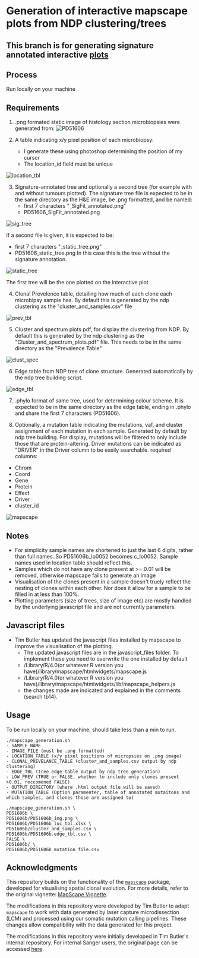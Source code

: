 # Generation of interactive mapscape plots from NDP clustering/trees

## This branch is for generating signature annotated interactive [plots](PD51606b/PD51606b_mapscape_241205.html)

## Process
Run locally on your machine

## Requirements
 1. .png formated static image of histology section microbiopsies were generated from:
![PD51606](PD51606b/PD51606b_img.png "H&E Image")

2. A table indicating x/y pixel position of each microbiopsy:
    - I generate these using photoshop determining the position of my cursor
    - The location_id field must be unique

![location_tbl](example_images/location_table_img.png "Location Table") 

3. Signature-annotated tree and optionally a second tree (for example with and without tumours plotted). The signature tree file is expected to be in the same directory as the H&E image, be .png formatted, and be named:
    - first 7 characters "_SigFit_annotated.png"
    - PD51606_SigFit_annotated.png

![sig_tree](PD51606b/PD51606_SigFit_annotated.png "Signature Tree")

If a second file is given, it is expected to be:
- first 7 characters "_static_tree.png"
- PD51606_static_tree.png
In this case this is the tree without the signature annotation.

![static_tree](PD51606b/PD51606_static_tree.png "Static Tree")

The first tree will be the one plotted on the interactive plot

4.  Clonal Prevelence table, detailing how much of each clone each microbipsy sample has. By default this is generated by the ndp clustering as the "cluster_and_samples.csv" file

![prev_tbl](example_images/clonal_prev.png "Prevalence Table") 

5.  Cluster and spectrum plots pdf, for display the clustering from NDP. By default this is generated by the ndp clustering as the "Cluster_and_spectrum_plots.pdf" file. This needs to be in the same directory as the "Prevalence Table"

![clust_spec](example_images/cluster_and_spectrum_plots.png "Cluster and Spectrum")

6. Edge table from NDP tree of clone structure. Generated automatically by the ndp tree building script.

![edge_tbl](example_images/edge_tbl.png "Edge_Table") 

7. .phylo format of same tree, used for determining colour scheme. It is expected to be in the same directory as the edge table, ending in .phylo and share the first 7 characters (PD51606). 

8. Optionally, a mutation table indicating the mutations, vaf, and cluster assignment of each mutation in each sample. Generated by default by ndp tree building. For display, mutations will be filtered to only include those that are protein-altering. Driver mutations can be indicated as "DRIVER" in the Driver column to be easily searchable.
required columns:
- Chrom
- Coord
- Gene
- Protein
- Effect 
- Driver
- cluster_id

![mapscape](example_images/mapscape.png "Mapscape") 

## Notes
- For simplicity sample names are shortened to just the last 6 digits, rather than full names. So PD51606b_lo0052 becomes c_lo0052. Sample names used in location table should reflect this.
- Samples which do not have any clone present at >= 0.01 will be removed, otherwise mapscape fails to generate an image
- Visualisation of the clones present in a sample doesn't truely reflect the nesting of clones within each other. Nor does it allow for a sample to be filled in at less than 100%.
- Plotting parameters (size of trees, size of image etc) are mostly handled by the underlying javascript file and are not currently parameters. 

## Javascript files
- Tim Butler has updated the javascript files installed by mapscape to improve the visualisation of the plotting. 
    - The updated javascript files are in the javascript_files folder. To implement these you need to overwrite the one installed by default
    - /Library/R/4.0(or whatever R version you have)/library/mapscape/htmlwidgets/mapscape.js
    - /Library/R/4.0(or whatever R version you have)/library/mapscape/htmlwidgets/lib/mapscape_helpers.js
    - the changes made are indicated and explained in the comments (search tb14).

## Usage
To be run locally on your machine, should take less than a min to run.

```
./mapscape_generation.sh
- SAMPLE_NAME
- IMAGE_FILE (must be .png formatted)
- LOCATION_TABLE (x/y pixel positions of micropsies on .png image)
- CLONAL_PREVELANCE_TABLE (cluster_and_samples.csv output by ndp clustering)
- EDGE_TBL (tree edge table output by ndp tree generation)
- LOW_PREV (TRUE or FALSE, whether to include only clones present >0.01, reccomened FALSE)
- OUTPUT_DIRECTORY (where .html output file will be saved)
- MUTATION_TABLE (Option paramenter, table of annotated mutaitons and which samples, and clones those are assigned to)
```
```
./mapscape_generation.sh \
PD51606b \
PD51606b/PD51606b_img.png \
PD51606b/PD51606b_loc_tbl.xlsx \
PD51606b/cluster_and_samples.csv \
PD51606b/PD51606b.edge_tbl.csv \
FALSE \
PD51606b/ \
PD51606b/PD51606b_mutation_file.csv
```

## Acknowledgments

This repository builds on the functionality of the [`mapscape`](https://www.bioconductor.org/packages/devel/bioc/vignettes/mapscape/inst/doc/mapscape_vignette.html) package, developed for visualising spatial clonal evolution. For more details, refer to the original vignette: [MapScape Vignette](https://www.bioconductor.org/packages/devel/bioc/vignettes/mapscape/inst/doc/mapscape_vignette.html).

The modifications in this repository were developed by Tim Butler to adapt `mapscape` to work with data generated by laser capture microdissection (LCM) and processed using our somatic mutation calling pipelines. These changes allow compatibility with the data generated for this project.

The modifications in this repository were initially developed in Tim Butler's internal repository. For internal Sanger users, the original page can be accessed [here](https://gitlab.internal.sanger.ac.uk/tb14/mapscape-generator).

